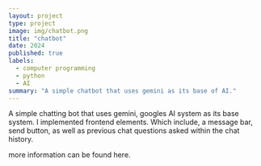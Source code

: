 ```yaml
---
layout: project
type: project
image: img/chatbot.png
title: "chatbot"
date: 2024
published: true
labels:
  - computer programming
  - python
  - AI
summary: "A simple chatbot that uses gemini as its base of AI."
---
```


A simple chatting bot that uses gemini, googles AI system as its base system. I implemented frontend elements. Which include, a message bar, send button, as well as previous chat questions asked within the chat history. 

more information can be found here.
